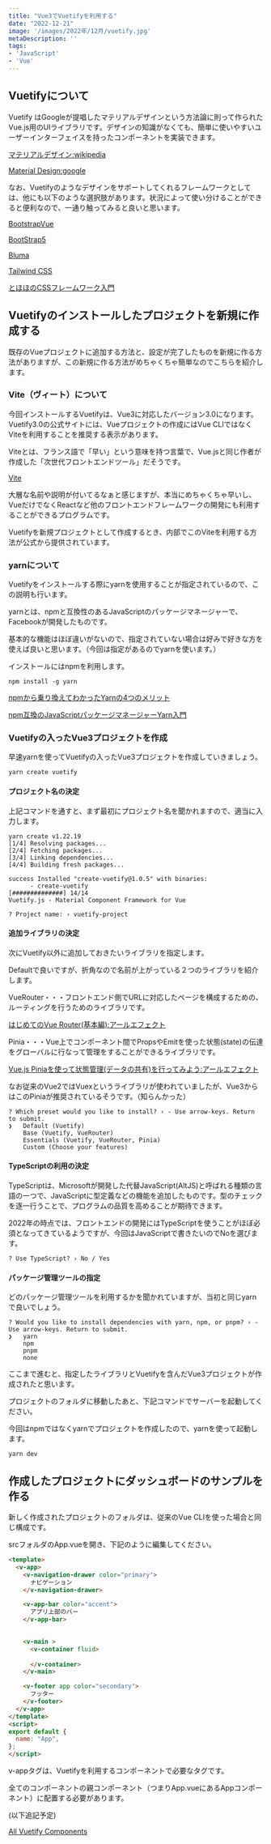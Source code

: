 ```yaml
---
title: "Vue3でVuetifyを利用する"
date: "2022-12-21"
image: '/images/2022年/12月/vuetify.jpg'
metaDescription: ''
tags: 
- 'JavaScript'
- 'Vue'
---
```


## Vuetifyについて

<bold>Vuetify</bold> はGoogleが提唱した<blue>マテリアルデザイン</blue>という方法論に則って作られたVue.js用のUIライブラリです。デザインの知識がなくても、簡単に使いやすいユーザーインターフェイスを持ったコンポーネントを実装できます。


[マテリアルデザイン:wikipedia](https://ja.wikipedia.org/wiki/%E3%83%9E%E3%83%86%E3%83%AA%E3%82%A2%E3%83%AB%E3%83%87%E3%82%B6%E3%82%A4%E3%83%B3)

[Material Design:google](https://m3.material.io/)


なお、Vuetifyのようなデザインをサポートしてくれるフレームワークとしては、他にも以下のような選択肢があります。状況によって使い分けることができると便利なので、一通り触ってみると良いと思います。


[BootstrapVue](https://bootstrap-vue.org/)

[BootStrap5](https://getbootstrap.jp/docs/5.0/getting-started/introduction/)

[Bluma](https://bulma.io/)

[Tailwind CSS](https://tailwindcss.com/)

[とほほのCSSフレームワーク入門](https://www.tohoho-web.com/ex/css-framework.html)

## Vuetifyのインストールしたプロジェクトを新規に作成する

既存のVueプロジェクトに追加する方法と、設定が完了したものを新規に作る方法がありますが、この新規に作る方法がめちゃくちゃ簡単なのでこちらを紹介します。


### Vite（ヴィート）について

今回インストールするVuetifyは、Vue3に対応したバージョン3.0になります。Vuetify3.0の公式サイトには、Vueプロジェクトの作成にはVue CLIではなく<bold>Vite</bold>を利用することを推奨する表示があります。

Viteとは、フランス語で「早い」という意味を持つ言葉で、Vue.jsと同じ作者が作成した「次世代フロントエンドツール」だそうです。

[Vite](https://ja.vitejs.dev/)

大層な名前や説明が付いてるなぁと感じますが、本当にめちゃくちゃ早いし、VueだけでなくReactなど他のフロントエンドフレームワークの開発にも利用することができるプログラムです。

Vuetifyを新規プロジェクトとして作成するとき、内部でこのViteを利用する方法が公式から提供されています。

### yarnについて

Vuetifyをインストールする際に<bold>yarn</bold>を使用することが指定されているので、この説明も行います。

yarnとは、npmと互換性のあるJavaScriptのパッケージマネージャーで、Facebookが開発したものです。

基本的な機能はほぼ違いがないので、指定されていない場合は好みで好きな方を使えば良いと思います。（今回は指定があるのでyarnを使います。）

インストールにはnpmを利用します。

```terminal
npm install -g yarn
```

[npmから乗り換えてわかったYarnの4つのメリット](https://ics.media/entry/19384/)

[npm互換のJavaScriptパッケージマネージャーYarn入門](https://ics.media/entry/13838/)

### Vuetifyの入ったVue3プロジェクトを作成

早速yarnを使ってVuetifyの入ったVue3プロジェクトを作成していきましょう。

```terminal
yarn create vuetify
```

#### プロジェクト名の決定

上記コマンドを通すと、まず最初にプロジェクト名を聞かれますので、適当に入力します。

```terminal
yarn create v1.22.19
[1/4] Resolving packages...
[2/4] Fetching packages...
[3/4] Linking dependencies...
[4/4] Building fresh packages...

success Installed "create-vuetify@1.0.5" with binaries:
      - create-vuetify
[##############] 14/14
Vuetify.js - Material Component Framework for Vue

? Project name: › vuetify-project
```
#### 追加ライブラリの決定

次にVuetify以外に追加しておきたいライブラリを指定します。

Defaultで良いですが、折角なので名前が上がっている２つのライブラリを紹介します。

<bold>VueRouter</bold>・・・フロントエンド側でURLに対応したページを構成するための、<red>ルーティングを行うためのライブラリ</red>です。

[はじめてのVue Router(基本編):アールエフェクト](https://reffect.co.jp/vue/first-time-vue-router)

<bold>Pinia</bold>・・・Vue上でコンポーネント間でPropsやEmitを使った状態(state)の伝達を<red>グローバルに行なって管理をすることができるライブラリ</red>です。

[Vue.js Piniaを使って状態管理(データの共有)を行ってみよう:アールエフェクト](https://reffect.co.jp/vue/vue-pinia)

なお従来のVue2では<bold>Vuex</bold>というライブラリが使われていましたが、Vue3からはこのPiniaが推奨されているそうです。（知らんかった）

```terminal
? Which preset would you like to install? › - Use arrow-keys. Return to submit.
❯   Default (Vuetify)
    Base (Vuetify, VueRouter)
    Essentials (Vuetify, VueRouter, Pinia)
    Custom (Choose your features)
```

#### TypeScriptの利用の決定

<bold>TypeScript</bold>は、Microsoftが開発した代替JavaScript(AltJS)と呼ばれる種類の言語の一つで、JavaScriptに型定義などの機能を追加したものです。型のチェックを逐一行うことで、プログラムの品質を高めることが期待できます。

2022年の時点では、フロントエンドの開発にはTypeScriptを使うことがほぼ必須となってきているようですが、今回はJavaScriptで書きたいのでNoを選びます。


```terminal
? Use TypeScript? › No / Yes
```

#### パッケージ管理ツールの指定

どのパッケージ管理ツールを利用するかを聞かれていますが、当初と同じyarnで良いでしょう。

```terminal
? Would you like to install dependencies with yarn, npm, or pnpm? › - Use arrow-keys. Return to submit.
❯   yarn
    npm
    pnpm
    none
```

ここまで進むと、指定したライブラリとVuetifyを含んだVue3プロジェクトが作成されたと思います。

プロジェクトのフォルダに移動したあと、下記コマンドでサーバーを起動してください。

今回はnpmではなくyarnでプロジェクトを作成したので、yarnを使って起動します。

```terminal
yarn dev
```

## 作成したプロジェクトにダッシュボードのサンプルを作る

新しく作成されたプロジェクトのフォルダは、従来のVue CLIを使った場合と同じ構成です。

srcフォルダのApp.vueを開き、下記のように編集してください。

```html
<template>
  <v-app>
    <v-navigation-drawer color="primary">
      ナビゲーション
    </v-navigation-drawer>

    <v-app-bar color="accent">
      アプリ上部のバー
    </v-app-bar>

  
    <v-main >
      <v-container fluid>
        
      </v-container>
    </v-main>

    <v-footer app color="secondary">
      フッター
    </v-footer>
  </v-app>
</template>
<script>
export default {
  name: "App",
};
</script>
```

<red>v-app</red>タグは、Vuetifyを利用するコンポーネントで必要なタグです。

全てのコンポーネントの親コンポーネント（つまりApp.vueにあるAppコンポーネント）に配置する必要があります。

(以下追記予定)


[All Vuetify Components](https://next.vuetifyjs.com/en/components/all/)

